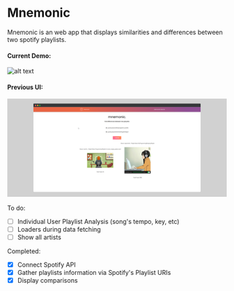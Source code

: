 # Mnemonic

Mnemonic is an web app that displays similarities and differences between two spotify playlists.

#### Current Demo:
![alt text](https://github.com/jason-li-z/mnemonic/blob/master/logo/basic_demo.gif)


#### Previous UI: 
![alt text](https://github.com/jason-li-z/mnemonic/blob/master/logo/mockup.png)


To do:
- [ ] Individual User Playlist Analysis (song's tempo, key, etc)
- [ ] Loaders during data fetching
- [ ] Show all artists

Completed:
- [x] Connect Spotify API
- [x] Gather playlists information via Spotify's Playlist URIs
- [x] Display comparisons

